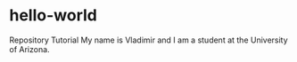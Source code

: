 # hello-world
Repository Tutorial
My name is Vladimir and I am a student at the University of Arizona. 
